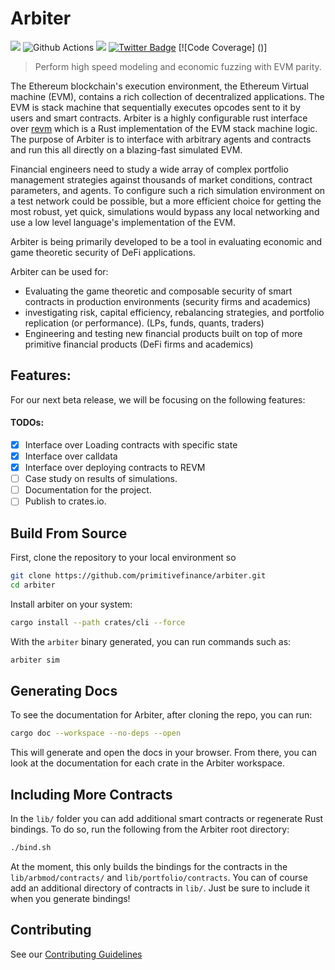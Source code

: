 # Arbiter

![](https://visitor-badge.laobi.icu/badge?page_id=arbiter)
![Github Actions](https://github.com/primitivefinance/arbiter/workflows/Rust/badge.svg)
[![](https://dcbadge.vercel.app/api/server/primitive?style=flat)](https://discord.gg/primitive)
[![Twitter Badge](https://badgen.net/badge/icon/twitter?icon=twitter&label)](https://twitter.com/primitivefi)
[![Code Coverage] ()]

> Perform high speed modeling and economic fuzzing with EVM parity.

The Ethereum blockchain's execution environment, the Ethereum Virtual machine (EVM), contains a rich collection of decentralized applications. The EVM is stack machine that sequentially executes opcodes sent to it by users and smart contracts. Arbiter is a highly configurable rust interface over [revm](https://github.com/bluealloy/revm) which is a Rust implementation of the EVM stack machine logic. The purpose of Arbiter is to interface with arbitrary agents and contracts and run this all directly on a blazing-fast simulated EVM.

Financial engineers need to study a wide array of complex portfolio management strategies against thousands of market conditions, contract parameters, and agents. To configure such a rich simulation environment on a test network could be possible, but a more efficient choice for getting the most robust, yet quick, simulations would bypass any local networking and use a low level language's  implementation of the EVM.

Arbiter is being primarily developed to be a tool in evaluating economic and game theoretic security of DeFi applications.

Arbiter can be used for:
- Evaluating the game theoretic and composable security of smart contracts in production environments (security firms and academics)
- investigating risk, capital efficiency, rebalancing strategies, and portfolio replication (or performance). (LPs, funds, quants, traders)
- Engineering and testing new financial products built on top of more primitive financial products (DeFi firms and academics)

## Features:

For our next beta release, we will be focusing on the following features:

#### TODOs:

- [x] Interface over Loading contracts with specific state
- [x] Interface over calldata
- [x] Interface over deploying contracts to REVM
- [ ] Case study on results of simulations.
- [ ] Documentation for the project.
- [ ] Publish to crates.io.

## Build From Source

First, clone the repository to your local environment so

```bash
git clone https://github.com/primitivefinance/arbiter.git
cd arbiter
```

Install arbiter on your system:

```bash
cargo install --path crates/cli --force
```

With the `arbiter` binary generated, you can run commands such as:
```bash
arbiter sim
```

## Generating Docs
To see the documentation for Arbiter, after cloning the repo, you can run:
```bash
cargo doc --workspace --no-deps --open
```
This will generate and open the docs in your browser. From there, you can look at the documentation for each crate in the Arbiter workspace.

## Including More Contracts

In the `lib/` folder you can add additional smart contracts or regenerate Rust bindings. To do so, run the following from the Arbiter root directory:

```bash
./bind.sh
```

At the moment, this only builds the bindings for the contracts in the `lib/arbmod/contracts/` and `lib/portfolio/contracts`. You can of course add an additional directory of contracts in `lib/`. Just be sure to include it when you generate bindings!

## Contributing

See our [Contributing Guidelines](https://github.com/primitivefinance/arbiter/blob/main/.github/CONTRIBUTING.md)
